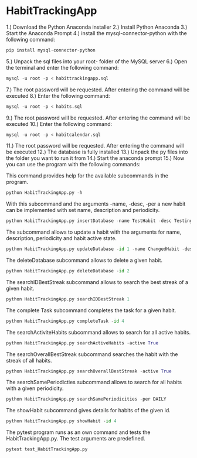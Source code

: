 # HabitTrackingApp

1.) Download the Python Anaconda installer
2.) Install Python Anaconda
3.) Start the Anaconda Prompt
4.) install the mysql-connector-python with the following command:
```python
pip install mysql-connector-python
```
5.) Unpack the sql files into your root- folder of the MySQL server 
6.) Open the terminal and enter the following command:
```python
mysql -u root -p < habittrackingapp.sql
``` 
7.) The root password will be requested. After entering the command will be executed 
8.) Enter the following command:
```python
mysql -u root -p < habits.sql
```
9.) The root password will be requested. After entering the command will be executed 
10.) Enter the following command:
```python
mysql -u root -p < habitcalendar.sql
``` 
11.) The root password will be requested. After entering the command will be executed 
12.) The database is fully installed
13.) Unpack the py files into the folder you want to run it from
14.) Start the anaconda prompt 
15.) Now you can use the program with the following commands:

This command provides help for the available subcommands in the program.
```python
python HabitTrackingApp.py -h
```
With this subcommand and the arguments -name, -desc, -per a new habit can be implemented with
set name, description and periodicity.
```python
python HabitTrackingApp.py insertDatabase -name TestHabit -desc Testing -per WEEKLY
```

The subcommand allows to update a habit with the arguments for name, description, periodicity and habit active state.
```python
python HabitTrackingApp.py updateDatabase -id 1 -name ChangedHabit -desc Changed -per DAILY -active True
```

The deleteDatabase subcommand allows to delete a given habit.
```python
python HabitTrackingApp.py deleteDatabase -id 2
```

The searchIDBestStreak subcommand allows to search the best streak of a given habit.
```python
python HabitTrackingApp.py searchIDBestStreak 1
```

The complete Task subcommand completes the task for a given habit.
```python
python HabitTrackingApp.py completeTask -id 4
```

The searchActiviteHabits subcommand allows to search for all active habits.
```python
python HabitTrackingApp.py searchActiveHabits -active True
```

The searchOverallBestStreak subcommand searches the habit with the streak of all habits.
```python
python HabitTrackingApp.py searchOverallBestStreak -active True
```

The searchSamePeriodicties subcommand allows to search for all habits with a given periodicity.
```python
python HabitTrackingApp.py searchSamePeriodicities -per DAILY
```

The showHabit subcommand gives details for habits of the given id.
```python
python HabitTrackingApp.py showHabit -id 4
```

The pytest program runs as an own command and tests the HabitTrackingApp.py. The test arguments are predefined.
```python
pytest test_HabitTrackingApp.py
```
